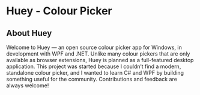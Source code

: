 # Huey - Colour Picker


## About Huey
Welcome to Huey — an open source colour picker app for Windows, in development with WPF and .NET. Unlike many colour pickers that are only available as browser extensions, Huey is planned as a full-featured desktop application. This project was started because I couldn’t find a modern, standalone colour picker, and I wanted to learn C# and WPF by building something useful for the community. Contributions and feedback are always welcome!